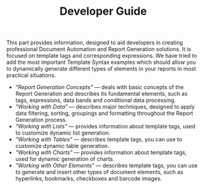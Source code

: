 ﻿---
id: "developer-guide"
url: "assembly/developer-guide"
title: "Developer Guide"
weight: 2
productName: "GroupDocs.Assembly Cloud"
description: "How-to-use GroupDocs Assembly Cloud features in most practical situations when working with lists, tables, charts and other document elements."
keywords: "groupdocs assembly cloud api sdk developer guide"
hideChildren: true
---

This part provides information, designed to aid developers in creating professional Document Automation and Report Generation solutions. It is focused on template tags and corresponding expressions. We have tried to add the most important Template Syntax examples which should allow you to dynamically generate different types of elements in your reports in most practical situations.

* _"Report Generation Concepts"_ — deals with basic concepts of the Report Generation and describes its fundamental elements, such as tags, expressions, data bands and conditional data processing.
* _"Working with Data"_ — describes major techniques, designed to apply data filtering, sorting, groupings and formatting throughout the Report Generation process.
* _"Working with Lists"_ — provides information about template tags, used to customize dynamic list generation.
* _"Working with Tables"_ — describes template tags, you can use to customize dynamic table generation.
* _"Working with Charts"_ — provides information about template tags, used for dynamic generation of charts.
* _"Working with Other Elements"_ — describes template tags, you can use to generate and insert other types of document elements, such as hyperlinks, bookmarks, checkboxes and barcode images.

